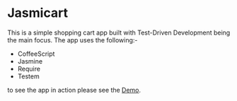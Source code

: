 # Jasmicart

This is a simple shopping cart app built with Test-Driven Development being the main focus. The app uses the following:-

* CoffeeScript 
* Jasmine 
* Require
* Testem

to see the app in action please see the <a href="http://fletcher890.github.io/jasmicart/" target="_blank" title="Jasmicart Demo">Demo</a>.